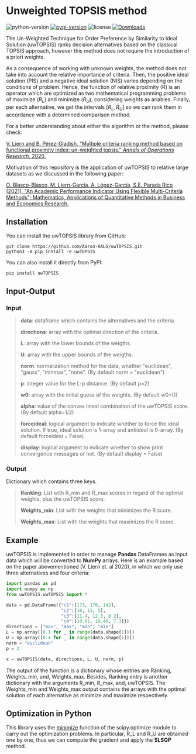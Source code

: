 # Unweighted TOPSIS method

![python-version](https://img.shields.io/badge/python->=3.8-green.svg)
[![pypi-version](https://img.shields.io/pypi/v/uwtopsis.svg)](https://pypi.python.org/pypi/uwtopsis/)
![license](https://img.shields.io/pypi/l/uwtopsis.svg)
[![Downloads](https://static.pepy.tech/personalized-badge/uwtopsis?period=total&units=international_system&left_color=grey&right_color=orange&left_text=Downloads)](https://pepy.tech/project/uwtopsis)

The Un-Weighted Technique for Order Preference by Similarity to Ideal Solution (uwTOPSIS) ranks decision alternatives based on the classical TOPSIS approach, however this method does not require the introduction of a priori weights.

As a consequence of working with unknown weights, the method does not take into account the relative importance of criteria. Then, the positive ideal solution (PIS) and a negative ideal solution (NIS) varies depending on the conditions of problem. Hence, the function of relative proximity (R) is an operator which are optimized as two mathematical programming problems of maximize ($R_L$) and minimize ($R_U$), considering weights as ariables. Finally, per each alternative, we get the intervals $[R_L, R_U]$ so we can rank them in accordance with a determined comparison method.

For a better understanding about either the algorithm or the method, please check:

[V. Liern and B. Pérez-Gladish, “Multiple criteria ranking method based on functional proximity index: un-weighted topsis,” _Annals of Operations Research_, 2020.](https://doi.org/10.1007/s10479-020-03718-1)

Motivation of this repository is the application of uwTOPSIS to relative large datasets as we discussed in the following paper:

[O. Blasco-Blasco, M. Liern-García, A. López-García, S.E. Parada Rico (2021), "An Academic Performance Indicator Using Flexible Multi-Criteria Methods";  Mathematics, Applications of Quantitative Methods in Business and Economics Research.](https://doi.org/10.3390/math9192396)

## Installation

You can install the uwTOPSIS library from GitHub:

```terminal
git clone https://github.com/Aaron-AALG/uwTOPSIS.git
python3 -m pip install -e uwTOPSIS
```

You can also install it directly from PyPI:

```terminal
pip install uwTOPSIS
```

## Input-Output

### Input

> **data**: dataframe which contains the alternatives and the criteria.
>
> **directions**: array with the optimal direction of the criteria.
>
> **L**: array with the lower bounds of the weigths.
>
> **U**: array with the upper bounds of the weigths.
>
> **norm**: normalization method for the data, whether "euclidean", "gauss", "minmax", "none". (By default norm = "euclidean")
>
> **p**: integer value for the L-p distance. (By default p=2)
>
> **w0**: array with the initial guess of the weights. (By default w0=[])
>
> **alpha**: value of the convex lineal combination of the uwTOPSIS score. (By default alpha=1/2)
>
> **forceideal**: logical argument to indicate whether to force the ideal solution. If true, ideal solution
> is 1-array and antiideal is 0-array. (By default forceideal = False)
>
> **display**: logical argument to indicate whether to show print convergence messages or not. (By default display = False)

### Output

Dictionary which contains three keys.
> **Ranking**: List with R_min and R_max scores in regard of the optimal weights, plus the uwTOPSIS score.
>
> **Weights_min**: List with the weights that minimizes the R score.
>
> **Weights_max**: List with the weights that maximizes the R score.

## Example

uwTOPSIS is implemented in order to manage **Pandas** DataFrames as input data which will be converted to **NumPy** arrays. Here is an example based on the paper abovementioned (V. Liern et. al 2020), in which we only use three alternatives and four criteria:

```python
import pandas as pd
import numpy as np
from uwTOPSIS.uwTOPSIS import *

data = pd.DataFrame({"c1":[173, 176, 142],
                     "c2":[10, 11, 5],
                     "c3":[11.4, 12.3, 8.2],
                     "c4":[10.01, 10.48, 7.3]})
directions = ["max", "max", "min", "min"]
L = np.array([0.1 for _ in range(data.shape[1])])
U = np.array([0.4 for _ in range(data.shape[1])])
norm = "euclidean"
p = 2

x = uwTOPSIS(data, directions, L, U, norm, p)
```

The output of the function is a dictionary whose entries are Ranking, Weights_min, and, Weights_max. Besides, Ranking entry is another dictionary with the arguments R_min, R_max, and, uwTOPSIS. The Weights_min and Weights_max output contains the arrays with the optimal solution of each alternative as minimize and maximize respectively.

## Optimization in Python

This library uses the [minimize](https://docs.scipy.org/doc/scipy/reference/generated/scipy.optimize.minimize.html) function of the scipy.optimize module to carry out the optimization problems. In particular, R_L and R_U are obtained one by one, thus we can compute the gradient and apply the __SLSQP__ method.
